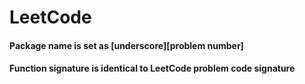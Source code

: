 # LeetCode
#### Package name is set as [underscore][problem number]

#### Function signature is identical to LeetCode problem code signature
